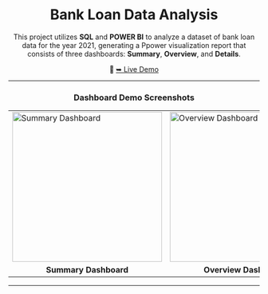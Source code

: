 <div align="center">

# Bank Loan Data Analysis

This project utilizes **SQL** and **POWER BI** to analyze a dataset of  bank loan data for the year 2021, generating a Ppower visualization report that consists of three dashboards: **Summary**, **Overview**, and **Details**.

🔗 [➥ Live Demo](your-live-demo-link-here)

---

### Dashboard Demo Screenshots

<table>
    <tr>
        <td><img src="" alt="Summary Dashboard" width="300"/></td>
        <td><img src="" alt="Overview Dashboard" width="300"/></td>
        <td><img src="" alt="Details Dashboard" width="300"/></td>
    </tr>
    <tr>
        <td align="center"><b>Summary Dashboard</b></td>
        <td align="center"><b>Overview Dashboard</b></td>
        <td align="center"><b>Details Dashboard</b></td>
    </tr>
</table>

---

</div>

